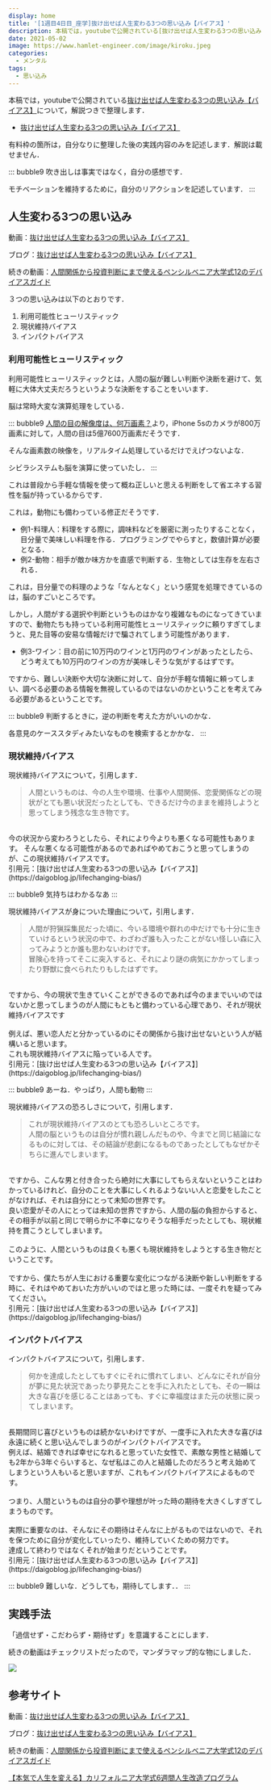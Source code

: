 ```yaml
---
display: home
title: '[1週目4日目_座学]抜け出せば人生変わる3つの思い込み【バイアス】'
description: 本稿では，youtubeで公開されている[抜け出せば人生変わる3つの思い込み【バイアス】](https://www.youtube.com/watch?v=AIwuJTz2vVo)について，解説つきで整理します．
date: 2021-05-02
image: https://www.hamlet-engineer.com/image/kiroku.jpeg
categories: 
  - メンタル
tags:
  - 思い込み
---
```


本稿では，youtubeで公開されている[抜け出せば人生変わる3つの思い込み【バイアス】](https://www.youtube.com/watch?v=AIwuJTz2vVo)について，解説つきで整理します．
- [抜け出せば人生変わる3つの思い込み【バイアス】](https://www.youtube.com/watch?v=AIwuJTz2vVo)

<!-- more -->

有料枠の箇所は，自分なりに整理した後の実践内容のみを記述します．解説は載せません．

::: bubble9
吹き出しは事実ではなく，自分の感想です．

モチベーションを維持するために，自分のリアクションを記述しています．
:::

<!-- <span style="background-color: #ffff99;"></span> -->
<!-- <span style="color: #ff0000;"></span> -->

## 人生変わる3つの思い込み
動画：[抜け出せば人生変わる3つの思い込み【バイアス】](https://www.youtube.com/watch?v=AIwuJTz2vVo)

ブログ：[抜け出せば人生変わる3つの思い込み【バイアス】](https://daigoblog.jp/lifechanging-bias/)

続きの動画：[人間関係から投資判断にまで使えるペンシルベニア大学式12のデバイアスガイド](https://daigovideolab.jp/play/1552229589)

３つの思い込みは以下のとおりです．
1. 利用可能性ヒューリスティック
2. 現状維持バイアス
3. インパクトバイアス

### 利用可能性ヒューリスティック
利用可能性ヒューリスティックとは，人間の脳が難しい判断や決断を避けて、気軽に大体大丈夫だろうというような決断をすることをいいます．

脳は常時大変な演算処理をしている．

::: bubble9
[人間の目の解像度は、何万画素？](https://www.gizmodo.jp/2014/03/post_14178.html)より，iPhone 5sのカメラが800万画素に対して，人間の目は5億7600万画素だそうです．

そんな画素数の映像を，リアルタイム処理しているだけでえげつないよな．

シビラシステムも脳を演算に使っていたし．
:::

これは普段から手軽な情報を使って概ね正しいと思える判断をして省エネする習性を脳が持っているからです．

これは，動物にも備わっている修正だそうです．
- 例1-料理人：料理をする際に，調味料などを厳密に測ったりすることなく，目分量で美味しい料理を作る．プログラミングでやらすと，数値計算が必要となる．
- 例2-動物：相手が敵か味方かを直感で判断する．生物としては生存を左右される．

これは，目分量での料理のような「なんとなく」という感覚を処理できているのは，脳のすごいところです。

しかし，人間がする選択や判断というものはかなり複雑なものになってきていますので、動物たちも持っている利用可能性ヒューリスティックに頼りすぎてしまうと、見た目等の安易な情報だけで騙されてしまう可能性があります．
- 例3-ワイン：目の前に10万円のワインと1万円のワインがあったとしたら、どう考えても10万円のワインの方が美味しそうな気がするはずです。

ですから、難しい決断や大切な決断に対して、自分が手軽な情報に頼ってしまい、調べる必要のある情報を無視しているのではないのかということを考えてみる必要があるということです。

::: bubble9
判断するときに，逆の判断を考えた方がいいのかな．

各意見のケーススタディみたいなものを検索するとかかな．
:::

### 現状維持バイアス
現状維持バイアスについて，引用します．
> 人間というものは、今の人生や環境、仕事や人間関係、恋愛関係などの現状がとても悪い状況だったとしても、できるだけ今のままを維持しようと思ってしまう残念な生き物です。<br>
<br>
今の状況から変わろうとしたら、それにより今よりも悪くなる可能性もあります。
そんな悪くなる可能性があるのであればやめておこうと思ってしまうのが、この現状維持バイアスです。<br>
引用元：[抜け出せば人生変わる3つの思い込み【バイアス】](https://daigoblog.jp/lifechanging-bias/)

::: bubble9
気持ちはわかるなあ
:::

現状維持バイアスが身についた理由について，引用します．
> 人間が狩猟採集民だった頃に、今いる環境や群れの中だけでも十分に生きていけるという状況の中で、わざわざ誰も入ったことがない怪しい森に入ってみようとか誰も思わないわけです。<br>
冒険心を持ってそこに突入すると、それにより謎の病気にかかってしまったり野獣に食べられたりもしたはずです。<br>
<br>
ですから、今の現状で生きていくことができるのであれば今のままでいいのではないかと思ってしまうのが人間にもともと備わっている心理であり、それが現状維持バイアスです<br>
<br>
例えば、悪い恋人だと分かっているのにその関係から抜け出せないという人が結構いると思います。<br>
これも現状維持バイアスに陥っている人です。<br>
引用元：[抜け出せば人生変わる3つの思い込み【バイアス】](https://daigoblog.jp/lifechanging-bias/)

::: bubble9
あーね．やっぱり，人間も動物
:::

現状維持バイアスの恐ろしさについて，引用します．
> これが現状維持バイアスのとても恐ろしいところです。<br>
人間の脳というものは自分が慣れ親しんだものや、今までと同じ結論になるものに対しては、その結論が悲劇になるものであったとしてもなぜかそちらに進んでしまいます。<br>
<br>
ですから、こんな男と付き合ったら絶対に大事にしてもらえないということはわかっているけれど、自分のことを大事にしくれるようないい人と恋愛をしたことがなければ、それは自分にとって未知の世界です。<br>
良い恋愛がその人にとっては未知の世界ですから、人間の脳の負担からすると、その相手が以前と同じで明らかに不幸になりそうな相手だったとしても、現状維持を貫こうとしてしまいます。<br>
<br>
このように、人間というものは良くも悪くも現状維持をしようとする生き物だということです。<br>
<br>
ですから、僕たちが人生における重要な変化につながる決断や新しい判断をする時に、それはやめておいた方がいいのではと思った時には、一度それを疑ってみてください。<br>
引用元：[抜け出せば人生変わる3つの思い込み【バイアス】](https://daigoblog.jp/lifechanging-bias/)




### インパクトバイアス
インパクトバイアスについて，引用します．
> 何かを達成したとしてもすぐにそれに慣れてしまい、どんなにそれが自分が夢に見た状況であったり夢見たことを手に入れたとしても、その一瞬は大きな喜びを感じることはあっても、すぐに幸福度はまた元の状態に戻ってしまいます。<br>
<br>
長期間同じ喜びというものは続かないわけですが、一度手に入れた大きな喜びは永遠に続くと思い込んでしまうのがインパクトバイアスです。<br>
例えば、結婚できれば幸せになれると思っていた女性で、素敵な男性と結婚しても2年から3年ぐらいすると、なぜ私はこの人と結婚したのだろうと考え始めてしまうという人もいると思いますが、これもインパクトバイアスによるものです。<br>
<br>
つまり、人間というものは自分の夢や理想が叶った時の期待を大きくしすぎてしまうものです。<br>
<br>
実際に重要なのは、そんなにその期待はそんなに上がるものではないので、それを保つために自分が変化していったり、維持していくための努力です。<br>
達成して終わりではなくそれが始まりだということです。<br>
引用元：[抜け出せば人生変わる3つの思い込み【バイアス】](https://daigoblog.jp/lifechanging-bias/)


::: bubble9
難しいな．どうしても，期待してします．．
:::


## 実践手法
「過信せず・こだわらず・期待せず」を意識することにします．

続きの動画はチェックリストだったので，マンダラマップ的な物にしました．

![](/image/bias_check.png)



## 参考サイト
動画：[抜け出せば人生変わる3つの思い込み【バイアス】](https://www.youtube.com/watch?v=AIwuJTz2vVo)

ブログ：[抜け出せば人生変わる3つの思い込み【バイアス】](https://daigoblog.jp/lifechanging-bias/)

続きの動画：[人間関係から投資判断にまで使えるペンシルベニア大学式12のデバイアスガイド](https://daigovideolab.jp/play/1552229589)

[【本気で人生を変える】カリフォルニア大学式6週間人生改造プログラム](https://daigoblog.jp/pushing-thelimits/)